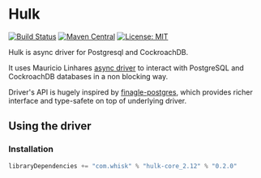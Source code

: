 Hulk
=============

[![Build Status](https://travis-ci.org/whisklabs/hulk.svg?branch=master)](https://travis-ci.org/whisklabs/hulk)
[![Maven Central](https://maven-badges.herokuapp.com/maven-central/com.whisk/hulk-core_2.12/badge.svg)](https://maven-badges.herokuapp.com/maven-central/com.whisk/hulk-core_2.12)
[![License: MIT](https://img.shields.io/badge/License-MIT-yellow.svg)](https://opensource.org/licenses/MIT)

Hulk is async driver for Postgresql and CockroachDB.

It uses Mauricio Linhares [async driver](https://github.com/mauricio/postgresql-async) to interact with PostgreSQL and CockroachDB databases in a non blocking way.

Driver's API is hugely inspired by [finagle-postgres](https://github.com/finagle/finagle-postgres), which provides richer interface and type-safete on top of underlying driver. 

## Using the driver

### Installation

```scala
libraryDependencies += "com.whisk" % "hulk-core_2.12" % "0.2.0"
```

